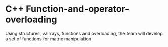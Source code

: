 # C++ Function-and-operator-overloading
Using structures, valrrays, functions and overloading, the team will develop a set of functions for matrix manipulation
